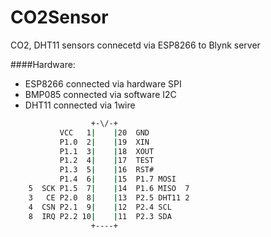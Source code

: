 # CO2Sensor
CO2, DHT11 sensors connecetd via ESP8266 to Blynk server

####Hardware:
  - ESP8266   connected via hardware SPI
  - BMP085    connected via software I2C
  - DHT11     connected via 1wire
  
```sh
                  +-\/-+
           VCC   1|    |20  GND
           P1.0  2|    |19  XIN
           P1.1  3|    |18  XOUT
           P1.2  4|    |17  TEST
           P1.3  5|    |16  RST#
           P1.4  6|    |15  P1.7 MOSI
    5  SCK P1.5  7|    |14  P1.6 MISO  7
    3   CE P2.0  8|    |13  P2.5 DHT11 2
    4  CSN P2.1  9|    |12  P2.4 SCL
    8  IRQ P2.2 10|    |11  P2.3 SDA
                  +----+            
```
